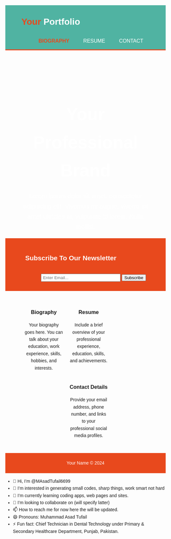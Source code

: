 <!DOCTYPE html>
<html lang="en">
<head>
<meta charset="UTF-8">
<meta name="viewport" content="width=device-width, initial-scale=1.0">
<title>Your Name - Portfolio</title>
<style>
  body { font-family: Arial, sans-serif; line-height: 1.6; }
  .container { width: 80%; margin: auto; overflow: hidden; }
  header { background: #50b3a2; color: white; padding-top: 30px; min-height: 70px; border-bottom: #e8491d 3px solid; }
  header a { color: #ffffff; text-decoration: none; text-transform: uppercase; font-size: 16px; }
  header ul { padding: 0; list-style: none; }
  header li { display: inline; padding: 0 20px 0 20px; }
  header #branding { float: left; }
  header #branding h1 { margin: 0; }
  header nav { float: right; margin-top: 10px; }
  header .highlight, header .current a { color: #e8491d; font-weight: bold; }
  header a:hover { color: #ffffff; font-weight: bold; }
  #showcase { min-height: 400px; background: url('showcase.jpg') no-repeat 0 -400px; text-align: center; color: #ffffff; }
  #showcase h1 { margin-top: 100px; font-size: 55px; margin-bottom: 10px; }
  #showcase p { font-size: 20px; }
  #newsletter { padding: 15px; color: #ffffff; background: #e8491d; }
  #newsletter h1 { float: left; }
  #newsletter form { float: right; margin-top: 15px; }
  #newsletter input[type="email"] { padding: 4px; height: 25px; width: 250px; }
  #boxes { margin-top: 20px; }
  #boxes .box { float: left; text-align: center; width: 30%; padding: 10px; }
  #boxes .box img { width: 90px; }
  footer { padding: 20px; margin-top: 20px; color: #ffffff; background-color: #e8491d; text-align: center; }
  footer p { margin: 0; }
</style>
</head>
<body>
  <header>
    <div class="container">
      <div id="branding">
        <h1><span class="highlight">Your</span> Portfolio</h1>
      </div>
      <nav>
        <ul>
          <li class="current"><a href="#bio">Biography</a></li>
          <li><a href="#resume">Resume</a></li>
          <li><a href="#contact">Contact</a></li>
        </ul>
      </nav>
    </div>
  </header>

  <section id="showcase">
    <div class="container">
      <h1>Your Professional Brand</h1>
      <p>Lorem ipsum dolor sit amet, consectetur adipiscing elit. Vivamus mi augue, viverra sit amet ultricies at, vulputate id lorem. Nulla facilisi.</p>
    </div>
  </section>

  <section id="newsletter">
    <div class="container">
      <h1>Subscribe To Our Newsletter</h1>
      <form>
        <input type="email" placeholder="Enter Email...">
        <button type="submit" class="button_1">Subscribe</button>
      </form>
    </div>
  </section>

  <section id="boxes">
    <div class="container">
      <div class="box" id="bio">
        <h3>Biography</h3>
        <p>Your biography goes here. You can talk about your education, work experience, skills, hobbies, and interests.</p>
      </div>
      <div class="box" id="resume">
        <h3>Resume</h3>
        <p>Include a brief overview of your professional experience, education, skills, and achievements.</p>
      </div>
      <div class="box" id="contact">
        <h3>Contact Details</h3>
        <p>Provide your email address, phone number, and links to your professional social media profiles.</p>
      </div>
    </div>
  </section>

  <footer>
    <p>Your Name © 2024</p>
  </footer>
</body>
</html>

- 👋 Hi, I’m @MAsadTufail6699
- 👀 I’m interested in generating small codes, sharp things, work smart not hard
- 🌱 I’m currently learning coding apps, web pages and sites. 
- 💞️ I’m looking to collaborate on (will specify latter) 
- 📫 How to reach me for now here the will be updated. 
- 😄 Pronouns: Muhammad Asad Tufail
- ⚡ Fun fact: Chief Technician in Dental Technology under Primary & Secondary Healthcare Department, Punjab, Pakistan.

<!---
MAsadTufail6699/MAsadTufail6699 is a ✨ special ✨ repository because its `README.md` (this file) appears on your GitHub profile.
You can click the Preview link to take a look at your changes.
--->
